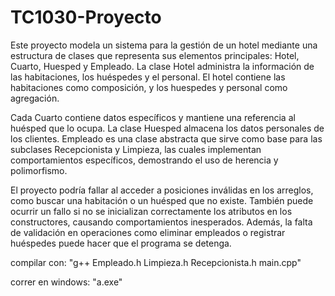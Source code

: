# TC1030-Proyecto

Este proyecto modela un sistema para la gestión de un hotel mediante una estructura de clases que representa sus elementos principales:
Hotel, Cuarto, Huesped y Empleado. 
La clase Hotel administra la información de las habitaciones, los huéspedes y el personal. El hotel contiene las habitaciones como composición, y los huespedes y personal como agregación.

Cada Cuarto contiene datos específicos y mantiene una referencia al huésped que lo ocupa. 
La clase Huesped almacena los datos personales de los clientes.
Empleado es una clase abstracta que sirve como base para las subclases Recepcionista y Limpieza, las cuales implementan comportamientos específicos, demostrando el uso de herencia y polimorfismo.

El proyecto podría fallar al acceder a posiciones inválidas en los arreglos, como buscar una habitación o un huésped que no existe. También puede ocurrir un fallo si no se inicializan correctamente los atributos en los constructores, causando comportamientos inesperados. Además, la falta de validación en operaciones como eliminar empleados o registrar huéspedes puede hacer que el programa se detenga.

compilar con: "g++ Empleado.h Limpieza.h Recepcionista.h main.cpp"

correr en windows: "a.exe"
